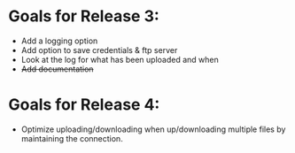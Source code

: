 Goals for Release 3:
=====================

* Add a logging option
* Add option to save credentials & ftp server
* Look at the log for what has been uploaded and when
* ~~Add documentation~~

Goals for Release 4:
=================

* Optimize uploading/downloading when up/downloading multiple files by maintaining the connection.
